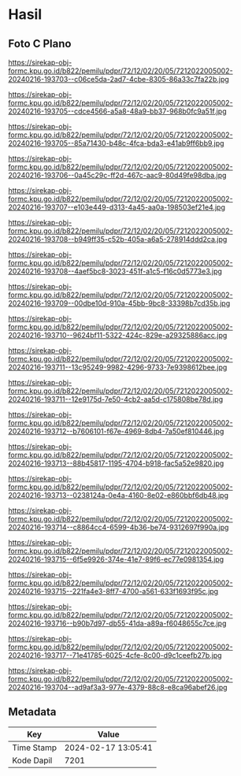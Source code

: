 # Hasil

## Foto C Plano

https://sirekap-obj-formc.kpu.go.id/b822/pemilu/pdpr/72/12/02/20/05/7212022005002-20240216-193703--c06ce5da-2ad7-4cbe-8305-86a33c7fa22b.jpg

https://sirekap-obj-formc.kpu.go.id/b822/pemilu/pdpr/72/12/02/20/05/7212022005002-20240216-193705--cdce4566-a5a8-48a9-bb37-968b0fc9a51f.jpg

https://sirekap-obj-formc.kpu.go.id/b822/pemilu/pdpr/72/12/02/20/05/7212022005002-20240216-193705--85a71430-b48c-4fca-bda3-e41ab9ff6bb9.jpg

https://sirekap-obj-formc.kpu.go.id/b822/pemilu/pdpr/72/12/02/20/05/7212022005002-20240216-193706--0a45c29c-ff2d-467c-aac9-80d49fe98dba.jpg

https://sirekap-obj-formc.kpu.go.id/b822/pemilu/pdpr/72/12/02/20/05/7212022005002-20240216-193707--e103e449-d313-4a45-aa0a-198503ef21e4.jpg

https://sirekap-obj-formc.kpu.go.id/b822/pemilu/pdpr/72/12/02/20/05/7212022005002-20240216-193708--b949ff35-c52b-405a-a6a5-278914ddd2ca.jpg

https://sirekap-obj-formc.kpu.go.id/b822/pemilu/pdpr/72/12/02/20/05/7212022005002-20240216-193708--4aef5bc8-3023-451f-a1c5-f16c0d5773e3.jpg

https://sirekap-obj-formc.kpu.go.id/b822/pemilu/pdpr/72/12/02/20/05/7212022005002-20240216-193709--00dbe10d-910a-45bb-9bc8-33398b7cd35b.jpg

https://sirekap-obj-formc.kpu.go.id/b822/pemilu/pdpr/72/12/02/20/05/7212022005002-20240216-193710--9624bf11-5322-424c-829e-a29325886acc.jpg

https://sirekap-obj-formc.kpu.go.id/b822/pemilu/pdpr/72/12/02/20/05/7212022005002-20240216-193711--13c95249-9982-4296-9733-7e9398612bee.jpg

https://sirekap-obj-formc.kpu.go.id/b822/pemilu/pdpr/72/12/02/20/05/7212022005002-20240216-193711--12e9175d-7e50-4cb2-aa5d-c175808be78d.jpg

https://sirekap-obj-formc.kpu.go.id/b822/pemilu/pdpr/72/12/02/20/05/7212022005002-20240216-193712--b7606101-f67e-4969-8db4-7a50ef810446.jpg

https://sirekap-obj-formc.kpu.go.id/b822/pemilu/pdpr/72/12/02/20/05/7212022005002-20240216-193713--88b45817-1195-4704-b918-fac5a52e9820.jpg

https://sirekap-obj-formc.kpu.go.id/b822/pemilu/pdpr/72/12/02/20/05/7212022005002-20240216-193713--0238124a-0e4a-4160-8e02-e860bbf6db48.jpg

https://sirekap-obj-formc.kpu.go.id/b822/pemilu/pdpr/72/12/02/20/05/7212022005002-20240216-193714--c8864cc4-6599-4b36-be74-9312697f990a.jpg

https://sirekap-obj-formc.kpu.go.id/b822/pemilu/pdpr/72/12/02/20/05/7212022005002-20240216-193715--6f5e9926-374e-41e7-89f6-ec77e0981354.jpg

https://sirekap-obj-formc.kpu.go.id/b822/pemilu/pdpr/72/12/02/20/05/7212022005002-20240216-193715--221fa4e3-8ff7-4700-a561-633f1693f95c.jpg

https://sirekap-obj-formc.kpu.go.id/b822/pemilu/pdpr/72/12/02/20/05/7212022005002-20240216-193716--b90b7d97-db55-41da-a89a-f6048655c7ce.jpg

https://sirekap-obj-formc.kpu.go.id/b822/pemilu/pdpr/72/12/02/20/05/7212022005002-20240216-193717--71e41785-6025-4cfe-8c00-d9c1ceefb27b.jpg

https://sirekap-obj-formc.kpu.go.id/b822/pemilu/pdpr/72/12/02/20/05/7212022005002-20240216-193704--ad9af3a3-977e-4379-88c8-e8ca96abef26.jpg


## Metadata

| Key        | Value               |
| ---------- | ------------------- |
| Time Stamp | 2024-02-17 13:05:41 |
| Kode Dapil | 7201                |



